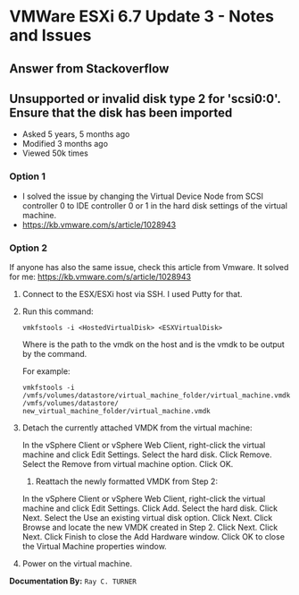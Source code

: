 # VMWare ESXi 6.7 Update 3 - Notes and Issues

## Answer from Stackoverflow

## Unsupported or invalid disk type 2 for 'scsi0:0'. Ensure that the disk has been imported
* Asked 5 years, 5 months ago
* Modified 3 months ago
* Viewed 50k times

### Option 1
* I solved the issue by changing the Virtual Device Node from SCSI controller 0 to IDE controller 0 or 1 in the hard disk settings of the virtual machine.
* https://kb.vmware.com/s/article/1028943

### Option 2
If anyone has also the same issue, check this article from Vmware. It solved for me: https://kb.vmware.com/s/article/1028943

1. Connect to the ESX/ESXi host via SSH. I used Putty for that.

1. Run this command:

    `vmkfstools -i <HostedVirtualDisk> <ESXVirtualDisk>`

    Where <HostedVirtualDisk> is the path to the vmdk on the host and <ESXVirtualDisk> is the vmdk to be output by the command.

    For example:

    `vmkfstools -i /vmfs/volumes/datastore/virtual_machine_folder/virtual_machine.vmdk /vmfs/volumes/datastore/ new_virtual_machine_folder/virtual_machine.vmdk`

1. Detach the currently attached VMDK from the virtual machine:

    In the vSphere Client or vSphere Web Client, right-click the virtual machine and click Edit Settings.
    Select the hard disk.
    Click Remove.
    Select the Remove from virtual machine option.
    Click OK.
    1. Reattach the newly formatted VMDK from Step 2:

    In the vSphere Client or vSphere Web Client, right-click the virtual machine and click Edit Settings.
    Click Add.
    Select the hard disk.
    Click Next.
    Select the Use an existing virtual disk option.
    Click Next.
    Click Browse and locate the new VMDK created in Step 2.
    Click Next.
    Click Next.
    Click Finish to close the Add Hardware window.
    Click OK to close the Virtual Machine properties window.
1. Power on the virtual machine.

**Documentation By:** `Ray C. TURNER`

